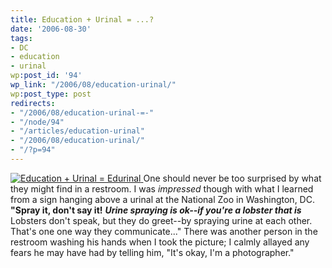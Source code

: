```yaml
---
title: Education + Urinal = ...?
date: '2006-08-30'
tags:
- DC
- education
- urinal
wp:post_id: '94'
wp_link: "/2006/08/education-urinal/"
wp:post_type: post
redirects:
- "/2006/08/education-urinal-=-"
- "/node/94"
- "/articles/education-urinal"
- "/2006/08/education-urinal/"
- "/?p=94"
---
```


[ ![Education + Urinal = Edurinal](http://static.flickr.com/82/229812012_9f23b0a740_m.jpg) ](http://www.flickr.com/photos/bensheldon/229812012/ "Photo Sharing")
One should never be too surprised by what they might find in a restroom. I was _impressed_ though with what I learned from a sign hanging above a urinal at the National Zoo in Washington, DC. **"Spray it, don't say it!** **_Urine spraying is ok--if you're a lobster that is_** Lobsters don't speak, but they do greet--by spraying urine at each other. That's one one way they communicate..." There was another person in the restroom washing his hands when I took the picture; I calmly allayed any fears he may have had by telling him, "It's okay, I'm a photographer."
